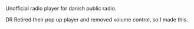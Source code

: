 Unofficial radio player for danish public radio.

DR Retired their pop up player and removed volume control, so I made this.
